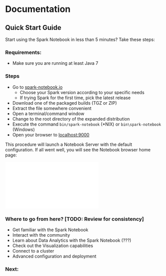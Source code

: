 # Documentation

## Quick Start Guide

Start using the Spark Notebook in less than 5 minutes? Take these steps:

### Requirements:
* Make sure you are running at least Java 7 

### Steps
* Go to [spark-notebook.io](http://spark-notebook.io/)
	* Choose your Spark version according to your specific needs
	* If trying Spark for the first time, pick the latest release
* Download one of the packaged builds (TGZ or ZIP)
* Extract the file somewhere convenient
* Open a terminal/command window
* Change to the root directory of the expanded distribution
* Execute the command `bin/spark-notebook` (*NIX) or `bin\spark-notebook` (Windows)
* Open your browser to [localhost:9000](http://localhost:9000)

This procedure will launch a Notebook Server with the default configuration. If all went well, you will see the Notebook browser home page:

![Notebook browser home page](/docs/images/spark-notebook-home.md)

### Where to go from here? [TODO: Review for consistency]

* Get familiar with the Spark Notebook
* Interact with the community
* Learn about Data Analytics with the Spark Notebook (???)
* Check out the Visualization capabilities
* Connect to a cluster 
* Advanced configuration and deployment

### Next: 